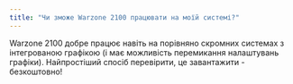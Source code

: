```yaml
---
title: "Чи зможе Warzone 2100 працювати на моїй системі?"
---
```


Warzone 2100 добре працює навіть на порівняно скромних системах з інтегрованою графікою (і має можливість перемикання налаштувань графіки). Найпростіший спосіб перевірити, це завантажити - безкоштовно!
